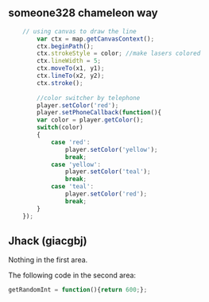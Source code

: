 ## someone328 chameleon way
```javascript
	// using canvas to draw the line
        var ctx = map.getCanvasContext();
        ctx.beginPath();
        ctx.strokeStyle = color; //make lasers colored
        ctx.lineWidth = 5;
        ctx.moveTo(x1, y1);
        ctx.lineTo(x2, y2);
        ctx.stroke();
		
		//color switcher by telephone
		player.setColor('red');
		player.setPhoneCallback(function(){
    	var color = player.getColor();
        switch(color)
        {
        	case 'red':
            	player.setColor('yellow');
                break;
            case 'yellow':
            	player.setColor('teal');
                break;
            case 'teal':
            	player.setColor('red');
                break;
        }
    });
```

## Jhack (giacgbj)

Nothing in the first area.

The following code in the second area:
```javascript
getRandomInt = function(){return 600;};
```
